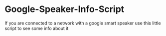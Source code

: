 # Google-Speaker-Info-Script
If you are connected to a network with a google smart speaker use this little script to see some info about it
